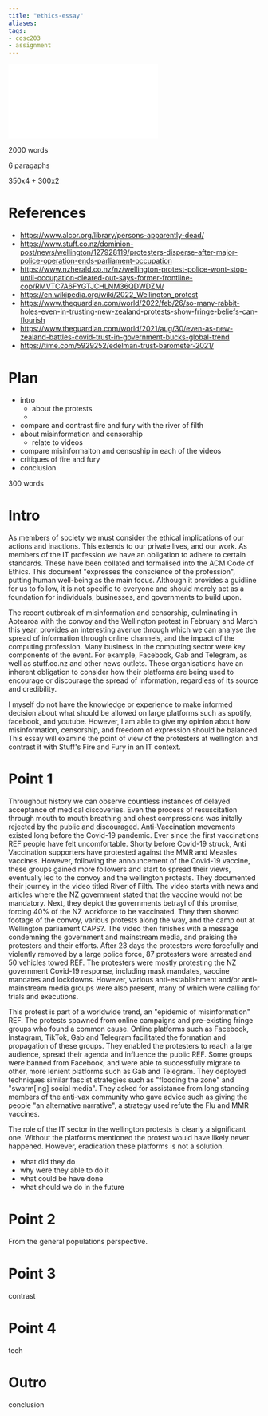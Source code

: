 ```yaml
---
title: "ethics-essay"
aliases: 
tags: 
- cosc203
- assignment
---
```


![specs](file:///C:/Users/Jet%20Hughes/Documents/Personal/courses/cosc-203/assignments/03-essay/asgn3.pdf)


2000 words

6 paragaphs

350x4 + 300x2

# References
- https://www.alcor.org/library/persons-apparently-dead/
- https://www.stuff.co.nz/dominion-post/news/wellington/127928119/protesters-disperse-after-major-police-operation-ends-parliament-occupation
- https://www.nzherald.co.nz/nz/wellington-protest-police-wont-stop-until-occupation-cleared-out-says-former-frontline-cop/RMVTC7A6FYGTJCHLNM36QDWDZM/
- https://en.wikipedia.org/wiki/2022_Wellington_protest
- https://www.theguardian.com/world/2022/feb/26/so-many-rabbit-holes-even-in-trusting-new-zealand-protests-show-fringe-beliefs-can-flourish
- https://www.theguardian.com/world/2021/aug/30/even-as-new-zealand-battles-covid-trust-in-government-bucks-global-trend
- https://time.com/5929252/edelman-trust-barometer-2021/


# Plan
- intro
	- about the protests
	- 
- compare and contrast fire and fury with the river of filth
- about misinformation and censorship
	- relate to videos
- compare misinformaiton and censoship in each of the videos
- critiques of fire and fury
- conclusion

300 words

# Intro
As members of society we must consider the ethical implications of our actions and inactions. This extends to our private lives, and our work. As members of the IT profession we have an obligation to adhere to certain standards. These have been collated and formalised into the ACM Code of Ethics. This document "expresses the conscience of the profession", putting human well-being as the main focus. Although it provides a guidline for us to follow, it is not specific to everyone and should merely act as a foundation for individuals, businesses, and governments to build upon. 

The recent outbreak of misinformation and censorship, culminating in Aotearoa with the convoy and the Wellington protest in February and March this year, provides an interesting avenue through which we can analyse the spread of information through online channels, and the impact of the computing profession. Many business in the computing sector were key components of the event. For example, Facebook, Gab and Telegram, as well as stuff.co.nz and other news outlets. These organisations have an inherent obligation to consider how their platforms are being used to encourage or discourage the spread of information, regardless of its source and credibility. 

I myself do not have the knowledge or experience to make informed decision about what should be allowed on large platforms such as spotify, facebook, and youtube. However, I am able to give my opinion about how misinformation, censorship, and freedom of expression should be balanced. This essay will examine the point of view of the protesters at wellington and contrast it with Stuff's Fire and Fury in an IT context. 

# Point 1
Throughout history we can observe countless instances of delayed acceptance of medical discoveries. Even the process of resuscitation through mouth to mouth breathing and chest compressions was initally rejected by the public and discouraged. Anti-Vaccination movements existed long before the Covid-19 pandemic. Ever since the first vaccinations REF people have felt uncomfortable. Shorty before Covid-19 struck, Anti Vaccination supporters have protested against the MMR and Measles vaccines. However, following the announcement of the Covid-19 vaccine, these groups gained more followers and start to spread their views, eventually led to the convoy and the wellington protests. They documented their journey in the video titled River of Filth. The video starts with news and articles where the NZ government stated that the vaccine would not be mandatory. Next, they depict the governments betrayl of this promise, forcing 40% of the NZ workforce to be vaccinated. They then showed footage of the convoy, various protests along the way, and the camp out at Wellington parliament CAPS?. The video then finishes with a message condemning the government and mainstream media, and praising the protesters and their efforts. After 23 days the protesters were forcefully and violently removed by a large police force, 87 protesters were arrested and 50 vehicles towed REF. The protesters were mostly protesting the NZ government Covid-19 response, including mask mandates, vaccine mandates and lockdowns. However, various anti-establishment and/or anti-mainstream media groups were also present, many of which were calling for trials and executions. 

This protest is part of a worldwide trend, an "epidemic of misinformation" REF. The protests spawned from online campaigns and pre-existing fringe groups who found a common cause. Online platforms such as Facebook, Instagram, TikTok, Gab and Telegram facilitated the formation and propagation of these groups. They enabled the protesters to reach a large audience, spread their agenda and influence the public REF. Some groups were banned from Facebook, and were able to successfully migrate to other, more lenient platforms such as Gab and Telegram. They deployed techniques similar fascist strategies such as "flooding the zone" and "swarm[ing] social media". They asked for assistance from long standing members of the anti-vax community who gave advice such as giving the people "an alternative narrative", a strategy used refute the Flu and MMR vaccines. 

The role of the IT sector in the wellington protests is clearly a significant one. Without the platforms mentioned the protest would have likely never happened. However, eradication these platforms is not a solution. 


- what did they do
- why were they able to do it
- what could be have done
- what should we do in the future

# Point 2
From the general populations perspective. 

# Point 3
contrast

# Point 4
tech

# Outro
conclusion
